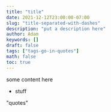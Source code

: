 ```yaml
---
title: "title"
date: 2021-12-12T23:00:00-07:00
slug: "title-separated-with-dashes"
description: "put a description here"
author: Adam
keywords: []
draft: false
tags: ["tags-go-in-quotes"]
math: false
toc: true
---
```


some content here

- stuff

"quotes"